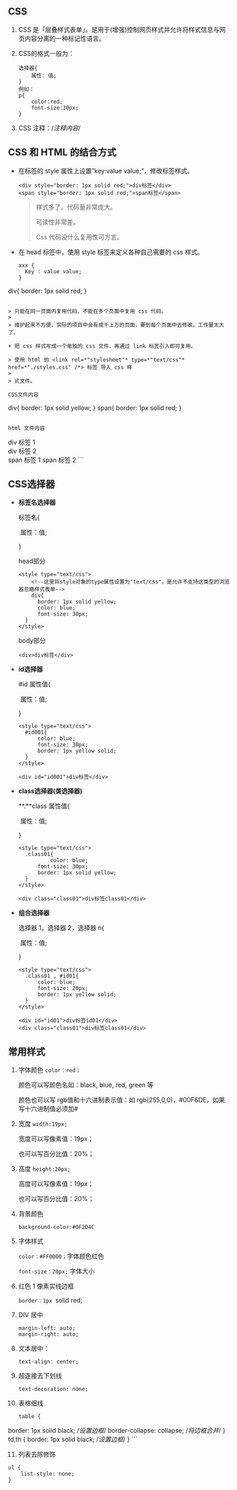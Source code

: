 ## CSS

1. CSS 是「层叠样式表单」。是用于(增强)控制网页样式并允许将样式信息与网页内容分离的一种标记性语言。

2. CSS的格式一般为：

   ```
   选择器{
       属性: 值;
   }
   例如：
   p{
       color:red;
       font-size:30px;
   }
   ```
  
3. CSS 注释：/*注释内容*/

## **CSS** **和** **HTML** **的结合方式** 

+ 在标签的 style 属性上设置”key:value value;”，修改标签样式。

  ```
  <div style="border: 1px solid red;">div标签</div>
  <span style="border: 1px solid red;">span标签</span>
  ```

  >样式多了。代码量非常庞大。 
  >
  >可读性非常差。 
  >
  >Css 代码没什么复用性可方言。

+ 在 head 标签中，使用 style 标签来定义各种自己需要的 css 样式。 

  ```
  xxx {
    Key : value value; 
  }
div{
      border: 1px solid red;
  }
  ```

  > 只能在同一页面内复用代码，不能在多个页面中复用 css 代码。 
  >
  > 维护起来不方便，实际的项目中会有成千上万的页面，要到每个页面中去修改。工作量太大了。

+ 把 css 样式写成一个单独的 css 文件，再通过 link 标签引入即可复用。

  > 使用 html 的 <link rel=*"stylesheet"* type=*"text/css"* href=*"./styles.css" /*> 标签 导入 css 样 
  >
  > 式文件。

  CSS文件内容

  ```
  div{
      border: 1px solid yellow;
  }
  span{
      border: 1px solid red;
  }
  ```

  html 文件内容

  ```
  <!DOCTYPE html>
  <html lang="en">
  <head>
      <meta charset="UTF-8">
      <title>Title</title>
      <!--link 标签专门用来引入 css 样式代码-->
      <link rel="stylesheet" type="text/css" href="1.css"/>
      
  </head>
      <body>
      <div>div 标签 1</div>
      <div>div 标签 2</div>
      <span>span 标签 1</span>
      <span>span 标签 2</span>
      </body>
  </html>
  ```

## CSS选择器

+ **标签名选择器** 

  标签名{ 

  ​    属性：值; 

  }

  head部分

  ```
  <style type="text/css">
      <!--这里将style对象的type属性设置为"text/css"，是允许不支持这类型的浏览器忽略样式表单-->
      div{
      	border: 1px solid yellow;
      	color: blue;
      	font-size: 30px;
  	}
  </style>
  ```

  body部分

  ```
  <div>div标签</div>
  ```

+ **id选择器** 

  \#id 属性值{ 

  ​    属性：值; 

  }
  
  ```
  <style type="text/css">
  	#id001{
      	color: blue;
      	font-size: 30px;
      	border: 1px yellow solid;
  	}
  </style>
  ```
  
  ```
  <div id="id001">div标签</div>
  ```
  
+ **class选择器(类选择器)**

  **.**class 属性值{ 

  ​    属性：值; 

  } 

  ```
  <style type="text/css">
  	.class01{
     		color: blue;
      	font-size: 30px;
      	border: 1px solid yellow;
  	}
  </style>
  ```

  ```
  <div class="class01">div标签class01</div>
  ```

+ **组合选择器**

  选择器 1，选择器 2，选择器 n{ 

  ​    属性：值; 

  } 

  ```
  <style type="text/css">
  	.class01 , #id01{
  		color: blue;
  		font-size: 20px;
  		border: 1px yellow solid;
  	}
  </style>
  ```

  ```
  <div id="id01">div标签id01</div>
  <div class="class01">div标签class01</div>
  ```

  

## 常用样式

1. 字体颜色   ```color：red；``` 

   颜色可以写颜色名如：black, blue, red, green 等 

   颜色也可以写 rgb值和十六进制表示值：如 rgb(255,0,0)，#00F6DE，如果写十六进制值必须加#

2. 宽度  ```width:19px; ```
   
   宽度可以写像素值：19px； 
   
   也可以写百分比值：20%；

3. 高度  ```height:20px; ```

   高度可以写像素值：19px； 

   也可以写百分比值：20%；

4. 背景颜色 

   ```background-color:#0F2D4C```

5. 字体样式

   ```color：#FF0000；```字体颜色红色 

   ```font-size：20px;``` 字体大小

6. 红色 1 像素实线边框 

   ```border：1px ```solid red;

7. DIV 居中 

   ```
   margin-left: auto;
   margin-right: auto;
   ```
   
8. 文本居中： 

   ```text-align: center;```

9. 超连接去下划线 

   ```text-decoration: none;```

10. 表格细线 
    ```
    table { 
border: 1px solid black; /*设置边框*/ 
    border-collapse: collapse; /*将边框合并*/ 
}
    td,th {
border: 1px solid black; /*设置边框*/ 
    } 
    ```

11. 列表去除修饰 
```
ul { 
    list-style: none; 
} 

```
